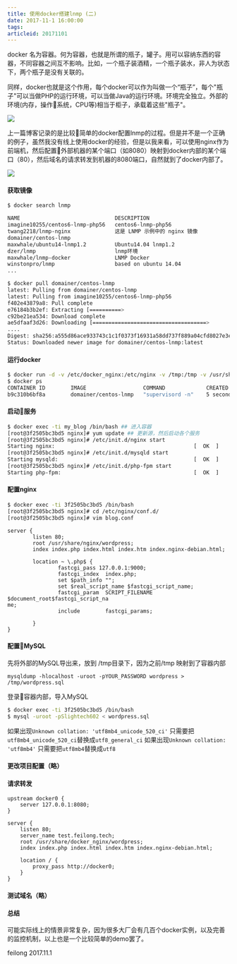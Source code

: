 ```yaml
---
title: 使用docker搭建lnmp (二)
date: 2017-11-1 16:00:00
tags:
articleid: 20171101
---
```


docker 名为容器。何为容器，也就是所谓的瓶子，罐子。用可以容纳东西的容器，不同容器之间互不影响。比如，一个瓶子装酒精，一个瓶子装水，非人为状态下，两个瓶子是没有关联的。

同样，docker也就是这个作用，每个docker可以作为叫做一个“瓶子”，每个"瓶子"可以当做PHP的运行环境，可以当做Java的运行环境。环境完全独立。外部的环境(内存，操作系统，CPU等)相当于柜子，承载着这些"瓶子"。

![](/images/20171101/shiyi.png)

上一篇博客记录的是比较简单的docker配置lnmp的过程。但是并不是一个正确的例子，虽然我没有线上使用docker的经验，但是以我来看，可以使用nginx作为前端机，然后配置外部机器的某个端口（如8080）映射到docker内部的某个端口（80），然后域名的请求转发到机器的8080端口，自然就到了docker内部了。

![](/images/20171101/tuopu.png)

#### 获取镜像

```bash
$ docker search lnmp

NAME                              DESCRIPTION                                     STARS     OFFICIAL   AUTOMATED
imagine10255/centos6-lnmp-php56   centos6-lnmp-php56                              31                   [OK]
twang2218/lnmp-nginx              这是 LNMP 示例中的 nginx 镜像                           9                    [OK]
domainer/centos-lnmp                                                              5                    [OK]
maxwhale/ubuntu14-lnmp1.2         Ubuntu14.04 lnmp1.2                             4                    [OK]
dzer/lnmp                         lnmp环境                                          4
maxwhale/lnmp-docker              LNMP Docker                                     4                    [OK]
winstonpro/lnmp                   based on ubuntu 14.04                           3
...

$ docker pull domainer/centos-lnmp
latest: Pulling from domainer/centos-lnmp
latest: Pulling from imagine10255/centos6-lnmp-php56
f402e43879a8: Pull complete
e76184b3b2ef: Extracting [==========>                                        ] 7.864 MB/36.8 MB
c92be21ea534: Download complete
ae5dfaaf3d26: Downloading [====================================>              ]  6.53 MB/8.989 MB
....
Digest: sha256:a555d86ace933743c1c1f0373f16931a58dd737f889a04cfd8027e3eeb0c3c48
Status: Downloaded newer image for domainer/centos-lnmp:latest
```

#### 运行docker

```bash
$ docker run -d -v /etc/docker_nginx:/etc/nginx -v /tmp:/tmp -v /usr/share/docker_nginx:/usr/share/nginx -p 8080:80 --name my_blog domainer/centos-lnmp #外部端口8080映射到内部80端口 
$ docker ps
CONTAINER ID        IMAGE                  COMMAND             CREATED             STATUS              PORTS                          NAMES
b9c310b6bf8a        domainer/centos-lnmp   "supervisord -n"    5 seconds ago       Up 4 seconds        22/tcp, 0.0.0.0:8080->80/tcp   my_blog
```

#### 启动服务

```bash
$ docker exec -ti my_blog /bin/bash ## 进入容器
[root@3f2505bc3bd5 nginx]# yum update ## 更新源，然后启动各个服务
[root@3f2505bc3bd5 nginx]# /etc/init.d/nginx start
Starting nginx:                                            [  OK  ]
[root@3f2505bc3bd5 nginx]# /etc/init.d/mysqld start
Starting mysqld:                                           [  OK  ]
[root@3f2505bc3bd5 nginx]# /etc/init.d/php-fpm start
Starting php-fpm:                                          [  OK  ]
```

#### 配置nginx

```bash
$ docker exec -ti 3f2505bc3bd5 /bin/bash
[root@3f2505bc3bd5 nginx]# cd /etc/nginx/conf.d/
[root@3f2505bc3bd5 nginx]# vim blog.conf
```
```nginx
server {
        listen 80;
        root /usr/share/nginx/wordpress;
        index index.php index.html index.htm index.nginx-debian.html;

        location ~ \.php$ {
                fastcgi_pass 127.0.0.1:9000;
                fastcgi_index  index.php;
                set $path_info "";
                set $real_script_name $fastcgi_script_name;
                fastcgi_param  SCRIPT_FILENAME  $document_root$fastcgi_script_na
me;
                include        fastcgi_params;

        }
}
```

#### 配置MySQL

先将外部的MySQL导出来，放到 /tmp目录下，因为之前/tmp 映射到了容器内部

```mysql
mysqldump -hlocalhost -uroot -pYOUR_PASSWORD wordpress > /tmp/wordpress.sql
```

登录容器内部，导入MySQL

```bash
$ docker exec -ti 3f2505bc3bd5 /bin/bash
$ mysql -uroot -pSlightech602 < wordpress.sql
```

如果出现`Unknown collation: 'utf8mb4_unicode_520_ci'` 只需要把`utf8mb4_unicode_520_ci`替换成`utf8_general_ci`
如果出现`Unknown collation: 'utf8mb4'` 只需要把`utf8mb4`替换成`utf8`

#### 更改项目配置（略）

#### 请求转发

```nginx
upstream docker0 {
	server 127.0.0.1:8080;
}

server {
	listen 80;
	server_name test.feilong.tech;
	root /usr/share/docker_nginx/wordpress;
	index index.php index.html index.htm index.nginx-debian.html;

	location / {
		proxy_pass http://docker0;
	}
}
```

#### 测试域名（略）

#### 总结

可能实际线上的情景非常复杂，因为很多大厂会有几百个docker实例，以及完善的监控机制，以上也是一个比较简单的demo罢了。

feilong
2017.11.1

